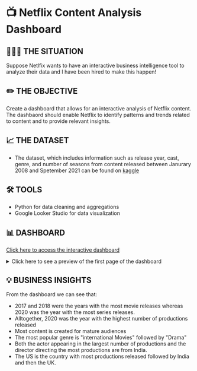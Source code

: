 # 📺 Netflix Content Analysis Dashboard

## 👩🏻‍💼 THE SITUATION
Suppose Netlfix wants to have an interactive business intelligence tool to analyze their data and I have been hired to make this happen!

## ✏️ THE OBJECTIVE
Create a dashboard that allows for an interactive analysis of Netflix content. The dashbaord should enable Netflix to identify patterns and trends related to content and to provide relevant insights.

## 📈 THE DATASET
- The dataset, which includes information such as release year, cast, genre, and number of seasons from content released between Janurary 2008 and Spetember 2021 can be found on [kaggle](https://www.kaggle.com/datasets/shivamb/netflix-shows)

## 🛠 TOOLS
- Python for data cleaning and aggregations
- Google Looker Studio for data visualization

## 📊 DASHBOARD
[Click here to access the interactive dashboard](https://lookerstudio.google.com/reporting/307337e5-cce0-4766-a7cb-5fa5d89ecb82)
<details> 

<summary>
Click here to see a preview of the first page of the dashboard
</summary>

<kbd><img width="1425" alt="dashboard" src="https://github.com/beatriz-fc-leitao/Netflix-Dashboard-Looker-Studio/blob/main/netflix_dashboard.png"></kbd>
</details> 

## 💡 BUSINESS INSIGHTS
From the dashboard we can see that:
- 2017 and 2018 were the years with the most movie releases whereas 2020 was the year with the most series releases.
- Alltogether, 2020 was the year with the highest number of productions released 
- Most content is created for mature audiences
- The most popular genre is "international Movies" followed by "Drama"
- Both the actor appearing in the largest number of productions and the director directing the most productions are from India.
- The US is the country with most productions released followed by India and then the UK.
